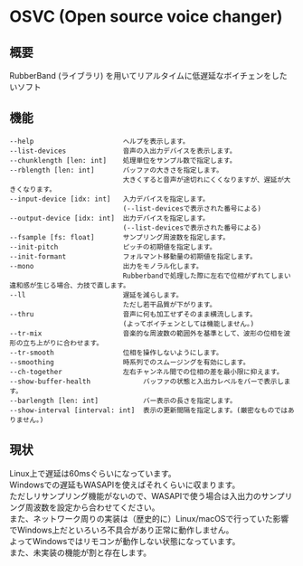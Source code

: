 # OSVC (Open source voice changer)
## 概要
RubberBand (ライブラリ) を用いてリアルタイムに低遅延なボイチェンをしたいソフト  

## 機能
```
--help                      ヘルプを表示します。  
--list-devices              音声の入出力デバイスを表示します。  
--chunklength [len: int]    処理単位をサンプル数で指定します。  
--rblength [len: int]       バッファの大きさを指定します。  
                            大きくすると音声が途切れにくくなりますが、遅延が大きくなります。  
--input-device [idx: int]   入力デバイスを指定します。  
                            (--list-devicesで表示された番号による)  
--output-device [idx: int]  出力デバイスを指定します。  
                            (--list-devicesで表示された番号による)  
--fsample [fs: float]       サンプリング周波数を指定します。  
--init-pitch                ピッチの初期値を指定します。  
--init-formant              フォルマント移動量の初期値を指定します。  
--mono                      出力をモノラル化します。  
                            Rubberbandで処理した際に左右で位相がずれてしまい違和感が生じる場合、力技で直します。  
--ll                        遅延を減らします。  
                            ただし若干品質が下がります。  
--thru                      音声に何も加工せずそのまま横流しします。  
                            (よってボイチェンとしては機能しません。)  
--tr-mix                    音楽的な周波数の範囲外を基準として、波形の位相を波形の立ち上がりに合わせます。  
--tr-smooth                 位相を操作しないようにします。  
--smoothing                 時系列でのスムージングを有効にします。  
--ch-together               左右チャンネル間での位相の差を最小限に抑えます。  
--show-buffer-health             バッファの状態と入出力レベルをバーで表示します。  
--barlength [len: int]           バー表示の長さを指定します。  
--show-interval [interval: int]  表示の更新間隔を指定します。(厳密なものではありません。)  
```

## 現状
Linux上で遅延は60msぐらいになっています。  
Windowsでの遅延もWASAPIを使えばそれくらいに収まります。  
ただしリサンプリング機能がないので、WASAPIで使う場合は入出力のサンプリング周波数を設定から合わせてください。  
また、ネットワーク周りの実装は（歴史的に）Linux/macOSで行っていた影響でWindows上だといろいろ不具合があり正常に動作しません。  
よってWindowsではリモコンが動作しない状態になっています。  
また、未実装の機能が割と存在します。  
